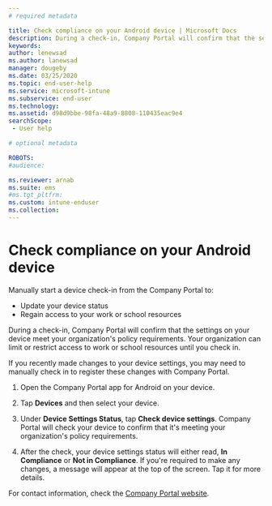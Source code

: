 ```yaml
---
# required metadata

title: Check compliance on your Android device | Microsoft Docs
description: During a check-in, Company Portal will confirm that the settings on your device meet your organization's policy requirements.
keywords:
author: lenewsad
ms.author: lanewsad
manager: dougeby
ms.date: 03/25/2020
ms.topic: end-user-help
ms.service: microsoft-intune
ms.subservice: end-user
ms.technology:
ms.assetid: d98d9bbe-98fa-48a9-8808-110435eac9e4
searchScope:
 - User help

# optional metadata

ROBOTS:  
#audience:

ms.reviewer: arnab
ms.suite: ems
#ms.tgt_pltfrm:
ms.custom: intune-enduser
ms.collection: 
---
```


# Check compliance on your Android device  
Manually start a device check-in from the Company Portal to:

* Update your device status 
* Regain access to your work or school resources 

During a check-in, Company Portal will confirm that the settings on your device meet your organization's policy requirements.  Your organization can limit or restrict access to work or school resources until you check in.  

If you recently made changes to your device settings, you may need to manually check in to register these changes with Company Portal. 

1. Open the Company Portal app for Android on your device.  

2. Tap **Devices** and then select your device.  

3. Under **Device Settings Status**, tap **Check device settings**. Company Portal will check your device to confirm that it's meeting your organization's policy requirements. 

4. After the check, your device settings status will either read, **In Compliance** or **Not in Compliance**. If you're required to make any changes, a message will appear at the top of the screen. Tap it for more details. 

For contact information, check the [Company Portal website](https://go.microsoft.com/fwlink/?linkid=2010980).  
